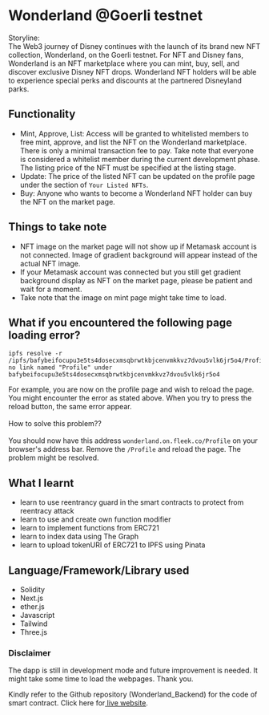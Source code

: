 # Wonderland @Goerli testnet

Storyline:<br/>
The Web3 journey of Disney continues with the launch of its brand new NFT collection, Wonderland, on the Goerli testnet.
For NFT and Disney fans, Wonderland is an NFT marketplace where you can mint, buy, sell, and discover exclusive Disney NFT drops.
Wonderland NFT holders will be able to experience special perks and discounts at the partnered Disneyland parks.

## **Functionality**
- Mint, Approve, List: Access will be granted to whitelisted members to free mint, approve, and list the NFT on the Wonderland marketplace. There is only a minimal transaction fee to pay. Take note that everyone is considered a whitelist member during the current development phase. The listing price of the NFT must be specified at the listing stage.
- Update: The price of the listed NFT can be updated on the profile page under the section of `Your Listed NFTs`.
- Buy: Anyone who wants to become a Wonderland NFT holder can buy the NFT on the market page.

## **Things to take note**
- NFT image on the market page will not show up if Metamask account is not connected. Image of gradient background will appear instead of the actual NFT image.
- If your Metamask account was connected but you still get gradient background display as NFT on the market page, please be patient and wait for a moment. 
- Take note that the image on mint page might take time to load.

## **What if you encountered the following page loading error?**

```
ipfs resolve -r /ipfs/bafybeifocupu3e5ts4dosecxmsqbrwtkbjcenvmkkvz7dvou5vlk6jr5o4/Profile: no link named "Profile" under bafybeifocupu3e5ts4dosecxmsqbrwtkbjcenvmkkvz7dvou5vlk6jr5o4
```

For example, you are now on the profile page and wish to reload the page. You might encounter the error as stated above. When you try to press the reload button, the same error appear. <br/><br/>
How to solve this problem??<br/><br/>
You should now have this address `wonderland.on.fleek.co/Profile` on your browser's address bar. Remove the `/Profile` and reload the page. The problem might be resolved.  

## **What I learnt**
- learn to use reentrancy guard in the smart contracts to protect from reentracy attack 
- learn to use and create own function modifier
- learn to implement functions from ERC721
- learn to index data using The Graph 
- learn to upload tokenURI of ERC721 to IPFS using Pinata

## **Language/Framework/Library used**
- Solidity
- Next.js
- ether.js
- Javascript
- Tailwind 
- Three.js

### **Disclaimer**
The dapp is still in development mode and future improvement is needed. It might take some time to load the webpages.
Thank you. 

Kindly refer to the Github repository (Wonderland_Backend) for the code of smart contract. Click here for<a href="https://wonderland.on.fleek.co/" target="_blank"> live website</a>.


